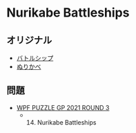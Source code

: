 # Nurikabe Battleships

## オリジナル
- [バトルシップ](battleships.md)
- [ぬりかべ](nurikabe.md)

## 問題
- [WPF PUZZLE GP 2021 ROUND 3](../questions/wpfpgp2021-3.md)
	- 14. Nurikabe Battleships
